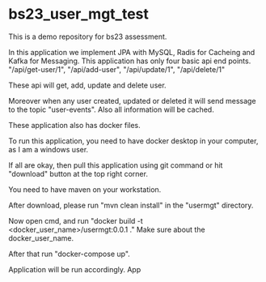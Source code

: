 # bs23_user_mgt_test
This is a demo repository for bs23 assessment.

In this application we implement JPA with MySQL, Radis for Cacheing and Kafka for Messaging.
This application has only four basic api end points.
"/api/get-user/1",
"/api/add-user",
"/api/update/1",
"/api/delete/1"

These api will get, add, update and delete user.

Moreover when any user created, updated or deleted it will send message to the topic "user-events". Also all information will be cached.

These application also has docker files.

To run this application, you need to have docker desktop in your computer, as I am a windows user.

If all are okay, then pull this application using git command or hit "download" button at the top right corner.

You need to have maven on your workstation.

After download, please run "mvn clean install" in the "usermgt" directory.

Now open cmd, and run "docker build -t <docker_user_name>/usermgt:0.0.1 ." Make sure about the docker_user_name.

After that run "docker-compose up".

Application will be run accordingly.
App
